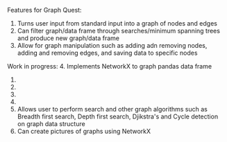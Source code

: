 Features for Graph Quest:
1. Turns user input from standard input into a graph of nodes and edges
2. Can filter graph/data frame through searches/minimum spanning trees and produce new graph/data frame
3. Allow for graph manipulation such as adding adn removing nodes, adding and removing edges, and saving data to specific nodes

Work in progress: 
4. Implements NetworkX to graph pandas data frame

1.
2. 
3. 
4. 
5. Allows user to perform search and other graph algorithms such as Breadth first search, Depth first search, Djikstra's and Cycle detection on graph data structure
6. Can create pictures of graphs using NetworkX
